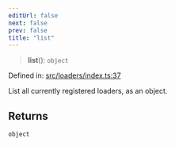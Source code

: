 ```yaml
---
editUrl: false
next: false
prev: false
title: "list"
---
```


> **list**(): `object`

Defined in: [src/loaders/index.ts:37](https://github.com/jaames/flipnote.js/blob/8ec10f089e866d1297261b52ab6750bd899577ce/src/loaders/index.ts#L37)

List all currently registered loaders, as an object.

## Returns

`object`
